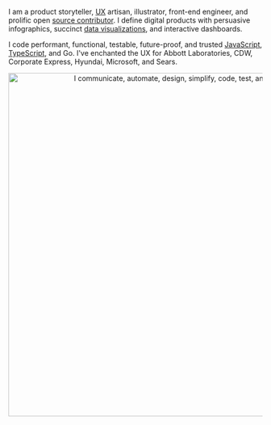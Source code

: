 I am a product storyteller, [UX](https://www.thescottkrause.com/categories/ux/) artisan, illustrator, front-end engineer, and prolific open [source contributor](https://thescottkrause.com/emerging_tech/neodigm55_ux_library/). I define digital products with persuasive infographics, succinct [data visualizations](https://www.TheScottKrause.com/d3_datavis_skills.html), and interactive dashboards.

I code performant, functional, testable, future-proof, and trusted [JavaScript](https://www.thescottkrause.com/tags/javascript/), [TypeScript](https://www.thescottkrause.com/emerging_tech/curated-typescript-links/), and Go. I've enchanted the UX for Abbott Laboratories, CDW, Corporate Express, Hyundai, Microsoft, and Sears.

<p align="center">
  <a href="https://www.theScottKrause.com/">
    <img src="https://thescottkrause.com/content/eres_2020_infgr_venn_1.png" width="680" alt="I communicate, automate, design, simplify, code, test, and deliver.">
  </a>
</p>

